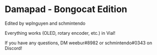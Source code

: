 # Damapad - Bongocat Edition

Edited by wplnguyen and schmintendo

Everything works (OLED, rotary encoder, etc.) in Vial!

If you have any questions, DM weebur#8982 or schmintendo#0343 on Discord!
